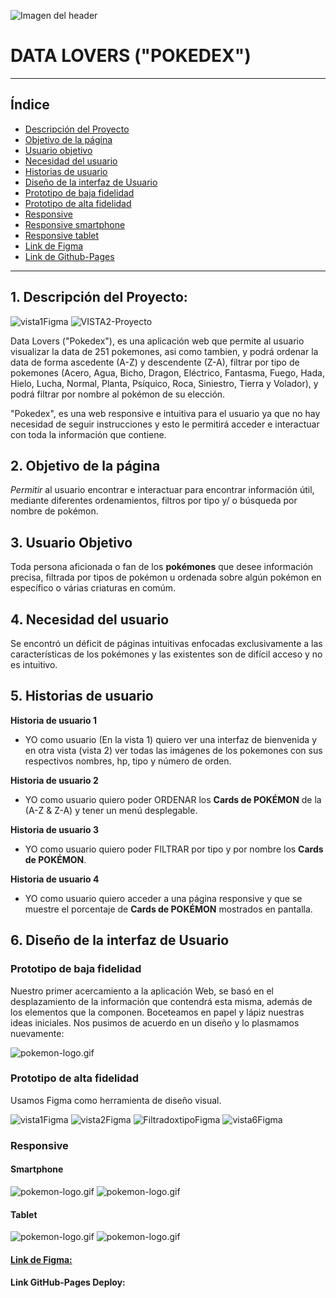 ![Imagen del header](./src/img/headerImg.png)

# DATA LOVERS ("POKEDEX")

---

## Índice

* [Descripción del Proyecto](Descripción-del-proyecto)
* [Objetivo de la página](objetivo-de-la-página)
* [Usuario objetivo](Usuario-objetivo)
* [Necesidad del usuario](necesidad-del-usuario)
* [Historias de usuario](historias-de-usuario)
* [Diseño de la interfaz de Usuario](Diseño-de-la-interfaz-de-Usuario)
* [Prototipo de baja fidelidad](Prototipo-de-baja-fidelidad)
* [Prototipo de alta fidelidad](Prototipo-de-alta-fidelidad)
* [Responsive](responsive)
* [Responsive smartphone](Responsive-smartphones)
* [Responsive tablet](Responsive-tablet)
* [Link de Figma](link-de-figma)
* [Link de Github-Pages](link-de-Github-Pages)

---

## 1. Descripción del Proyecto:

![vista1Figma](https://github.com/LadyDi3103/DEV005-data-lovers/blob/main/src/img/figmaImg1.png?raw=true)     ![VISTA2-Proyecto](https://github.com/LadyDi3103/DEV005-data-lovers/blob/main/src/img/figmaImg2.png?raw=true)

Data Lovers ("Pokedex"), es una aplicación web que permite al usuario visualizar la data de 251 pokemones, asi como tambien, y podrá ordenar la data de forma ascedente (A-Z) y descendente (Z-A), filtrar por tipo de pokemones (Acero, Agua, Bicho, Dragon, Eléctrico, Fantasma, Fuego, Hada, Hielo, Lucha, Normal, Planta, Psíquico, Roca, Siniestro, Tierra y Volador), y podrá filtrar por nombre al pokémon de su elección.

"Pokedex", es una web responsive e intuitiva para el usuario ya que no hay necesidad de seguir instrucciones y esto le permitirá acceder e interactuar con toda la información que contiene.

## 2. Objetivo de la página

*Permitir* al usuario encontrar e interactuar para encontrar información útil, mediante diferentes ordenamientos, filtros por tipo y/ o búsqueda por nombre de pokémon.

## 3. Usuario Objetivo

Toda persona aficionada o fan de los **pokémones** que desee información precisa, filtrada por tipos de pokémon u ordenada sobre algún pokémon en específico o várias criaturas en comúm.

## 4. Necesidad del usuario

Se encontró un déficit de páginas intuitivas enfocadas exclusivamente a las características de los pokémones y las existentes son de difícil acceso y no es intuitivo.

## 5. Historias de usuario

**Historia de usuario 1**

* YO como usuario (En la vista 1) quiero ver una interfaz de bienvenida y en otra vista (vista 2) ver todas las imágenes de los pokemones con sus respectivos nombres, hp, tipo y número de orden.

**Historia de usuario 2**

* YO como usuario quiero poder ORDENAR los **Cards de POKÉMON** de la (A-Z & Z-A) y tener un menú desplegable.

**Historia de usuario 3**

* YO como usuario quiero poder FILTRAR por tipo y por nombre los  **Cards de POKÉMON**.

**Historia de usuario 4**

* YO como usuario quiero acceder a una página responsive y que se muestre el porcentaje de **Cards de POKÉMON** mostrados en pantalla.

## 6. Diseño de la interfaz de Usuario

### Prototipo de baja fidelidad

Nuestro primer acercamiento a la aplicación Web, se basó en el desplazamiento de la información que contendrá esta misma, además de los elementos que la componen. Boceteamos en papel y lápiz nuestras ideas iniciales. Nos pusimos de acuerdo en un diseño y lo plasmamos nuevamente:

![pokemon-logo.gif](https://github.com/LadyDi3103/DEV005-data-lovers/blob/main/src/img/BajaFidelidad.png?raw=true)

### Prototipo de alta fidelidad

Usamos Figma como herramienta de diseño visual.

![vista1Figma](https://github.com/LadyDi3103/DEV005-data-lovers/blob/main/src/img/figmaImg1.png?raw=true)
![vista2Figma](https://github.com/LadyDi3103/DEV005-data-lovers/blob/main/src/img/figmaImg2.png?raw=true)
![FiltradoxtipoFigma](https://github.com/LadyDi3103/DEV005-data-lovers/blob/main/src/img/figmaImg5.png?raw=true)
![vista6Figma](https://github.com/LadyDi3103/DEV005-data-lovers/blob/main/src/img/figmaImg6.png?raw=true)

### Responsive

#### Smartphone

![pokemon-logo.gif](https://github.com/LadyDi3103/DEV005-data-lovers/blob/main/src/img/mobile%20(1).png?raw=true)
![pokemon-logo.gif](https://github.com/LadyDi3103/DEV005-data-lovers/blob/main/src/img/mobile%20(2).png?raw=true)

#### Tablet

![pokemon-logo.gif](https://github.com/LadyDi3103/DEV005-data-lovers/blob/main/src/img/tablet%20(1).png?raw=true)
![pokemon-logo.gif](https://github.com/LadyDi3103/DEV005-data-lovers/blob/main/src/img/tablet%20(2).png?raw=true)

#### [Link de Figma:](https://www.figma.com/file/pt6yJwDvdJsEKaHKqG4DkH/Data-Lovers?node-id=0-1&t=8dtdEZM24kI5VPFh-0)

#### Link GitHub-Pages Deploy:
